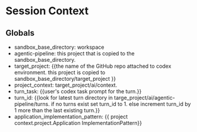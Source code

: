 #  Session Context


## Globals
- sandbox_base_directory: workspace
- agentic-pipeline:  this project that is copied to the sandbox_base_directory.
- target_project: {{the name of the GitHub repo attached to codex environment. this project is copied to sandbox_base_directory/target_project }}
- project_context: target_project/ai/context.
- turn_task: {{user's codex task prompt for the turn.}}
- turn_id: {{look for latest turn directory in targe_project/ai/agentic-pipeline/turns. if no turns exist set turn_id to 1. else increment turn_id by 1 more than the last existing turn.}}
- application_implementation_pattern: {{ project context.project.Application ImplementationPattern}}

